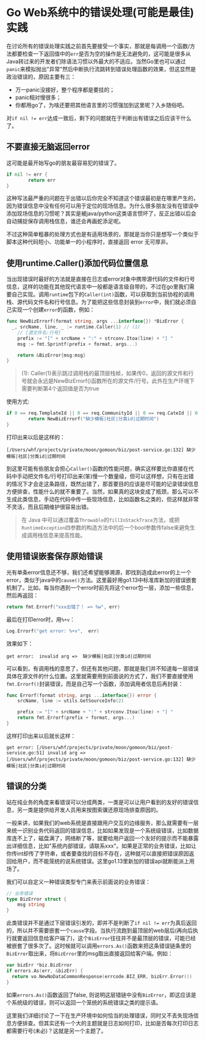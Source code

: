 # Go Web系统中的错误处理(可能是最佳)实践

在讨论所有的错误处理实践之前首先要接受一个事实，那就是每调用一个函数/方法都要检查一下返回值中的`err`是否为空的操作是无法避免的，这可能是很多从Java转过来的开发者们除语法习惯以外最大的不适应。当然Go里也可以通过`panic`来模拟抛出"异常"然后中断执行流跳转到错误处理函数的效果，但这显然是政治错误的，原因主要有三：

- 万一panic没接好，整个程序都是要挂的；
- panic相对慢很多；
- 你都用go了，为啥还要把其他语言里的习惯强加到这里呢？入乡随俗吧。

对`if nil != err`达成一致后，剩下的问题就在于判断出有错误之后应该干什么了。

## 不要直接无脑返回error

这可能是最开始写go的朋友最容易犯的错误了。

```go
if nil != err {
        return err
}
```

这种写法最严重的问题在于出错以后你完全不知道这个错误最初是在哪里产生的，因为错误信息中没有任何可以用于定位的现场信息。为什么很多朋友没有在错误中添加现场信息的习惯呢？其实是被java/python这类语言惯坏了，反正出错以后会自动捕捉保存调用栈信息，谁还会再画蛇添足呢。

不过这种简单粗暴的处理方式也是有适用场景的，那就是当你只是想写一个类似于脚本这种代码短小、功能单一的小程序时，直接返回 error 无可厚非。

## 使用runtime.Caller()添加代码位置信息

当出现错误时最好的方法就是直接在日志或error对象中携带源代码的文件和行号信息，这样的功能在其他现代语言中一般都是语言级自带的，不过在go里我们需要自己实现。调用`runtime`包下的`Caller(int)`函数，可以获取到当前协程的调用栈、源代码文件名和行号信息。为了能把这些信息封装到`error`中，我们就必须自己实现一个创建`error`的函数，例如：

```go
func NewBizErrorf(format string, args ...interface{}) *BizError {
  _, srcName, line, _ := runtime.Caller(1) // (1)
    // [源文件名:行号]
    prefix := "[" + srcName + ":" + strconv.Itoa(line) + "] "
    msg := fmt.Sprintf(prefix + format, args...)

    return &BizError{msg:msg}
}
```

> (1): Caller(1)表示跳过调用栈的最顶层栈帧，如果传0，返回的源文件和行号就会永远是NewBizErrorf()函数所在的源文件/行号。此外在生产环境下需要判断第4个返回值是否为true

使用方式:

```go
if 0 == req.TemplateId || 0 == req.CommunityId || 0 == req.CateId || 0 == req.ExpireInHours {
        return NewBizErrorf("缺少模板|社区|分类id|过期时间")
}
```

打印出来以后是这样的：

```text
[/Users/whf/projects/private/moon/gomoon/biz/post-service.go:132] 缺少模板|社区|分类id|过期时间
```

到这里可能有些朋友会担心`Caller()`函数的性能问题，确实这样要比你直接在代码中手动把文件名/行号打印出来(笨)慢一个数量级，但可以这样想，只有在出错的情况下才会走这条路径，既然出错了，那首要目的应该是尽可能的记录错误信息方便排查，性能什么的就不重要了。当然，如果真的这块变成了瓶颈，那么可以不生成此类信息，手动在代码中传一些现场信息，比如函数名之类的，但这样就非常不灵活，而且后期维护很容易出错。

> 在 Java 中可以通过覆盖`Throwable`的`fillInStackTrace`方法，或把`RuntimeException`四参数的构造方法中的后一个bool参数传false来避免生成调用栈信息来提高性能。

## 使用错误嵌套保存原始错误

光有单条error信息还不够，我们还希望能够溯源，即找到造成此error的上一个error，类似于java中的`cause()`方法。这里最好用go1.13中标准库新加的错误嵌套机制了。比如，每当你遇到一个error时前先将这个error包一层，添加一些信息，然后再返回：

```go
return fmt.Errorf("xxx出错了！ => %w", err)
```

最后在打印error时，用`%+v`：

```go
Log.Errorf("get error: %+v",  err)
```

效果如下：

```text
get error:  invalid arg =>  缺少模板|社区|分类id|过期时间
```

可以看到，有调用栈的意思了，但还有其他问题，那就是我们并不知道每一层错误具体在源文件的什么位置。这里就需要用到前面说的方式了，我们不要直接使用`fmt.Errorf()`封装错误，而是自己写一个函数，添加调用者信息后再封装：

```go
func Errorf(format string, args ...interface{}) error {
    srcName, line := utils.GetSourceInfo(2)

    prefix := "[" + srcName + ":" + strconv.Itoa(line) + "] "
    return fmt.Errorf(prefix + format, args...)
}
```

这样打印出来以后就长这样：

```text
get error: [/Users/whf/projects/private/moon/gomoon/biz/post-service.go:51] invalid arg => [/Users/whf/projects/private/moon/gomoon/biz/post-service.go:132] 缺少模板|社区|分类id|过期时间
```

## 错误的分类

站在纯业务的角度来看错误可以分成两类，一类是可以让用户看到的友好的错误信息，另一类是提供给开发人员用来按图索骥还原现场排查原因的。

一般来讲，如果我们的web系统是直接跟用户交互的边缘服务，那么就需要有一层来统一识别业务代码返回的错误信息，比如如果发现是一个系统级错误，比如数据库连不上了，磁盘满了，网络断了等，就要给用户返回一个友好的提示而不能暴露出详细信息，比如"系统内部错误，请联系xxx"。如果是正常的业务错误，比如让你传int却传了字符串，或者要查找的目标不存在，这种就可以直接把错误原因返回给用户，而不能笼统的说系统错误。这里go1.13里新加的错误api就断能派上用场了。

我们可以自定义一种错误类型专门来表示前面说的业务错误：

```go
// 业务错误
type BizError struct {
    msg string
}
```

此类错误并不是通过下层错误引发的，即并不是判断了`if nil != err`为真后返回的，所以并不需要嵌套一个`cause`字段。当执行流跑到最顶层的web层后(再向后执行就要返回信息给客户端了)，这个`BizError`往往并不是最顶层的错误，可能已经被嵌套了很多次了。这时候就可以调用`errors.As()`函数来把这条错误链条里的`BizError`取出来，将`BizError`里的msg取出直接返回给客户端。例如：

```go
var bizErr *biz.BizError
if errors.As(err, &bizErr) {
  return vo.NewNoDataCommonResponse(errcode.BIZ_ERR, bizErr.Error())
}
```

如果`errors.As()`函数返回了false, 则说明这层错链中没有`BizError`，即这应该是个系统级的错误，则可以返回一个笼统的系统错误之类的提示语。

这里我们详细讨论了一下在生产环境中如何恰当的处理错误，同时又不丢失现场信息方便排查。但其实还有一个大的主题就是日志如何打印，比如是否每次打印日志都需要行号(未必)？这就是另一个主题了。